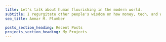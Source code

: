 ```yaml
---
title: Let's talk about human flourishing in the modern world.
subtitle: I regurgitate other people's wisdom on how money, tech, and work can be virtuously channeled to serve the individual and common good.
seo_title: Ammar M. Plumber

posts_section_heading: Recent Posts
projects_section_heading: My Projects
---
```


